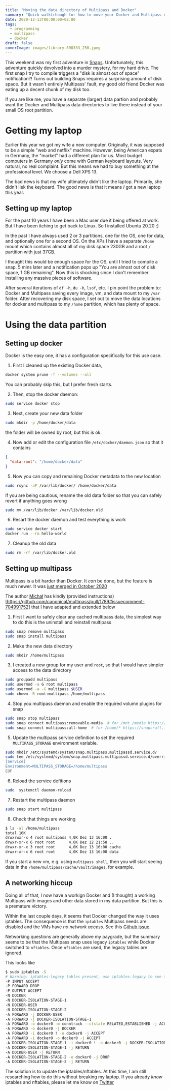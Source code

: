 ```yaml
---
title: "Moving the data directory of Multipass and Docker"
summary: "Quick walktrhough for how to move your Docker and Multipass data folders."
date: 2020-12-13T00:00:00+02:00
tags:
  - programming
  - multipass
  - docker
draft: false
coverImage: images/library-898333_250.jpeg
---
```


This weekend was my first adventure in [Snaps](https://snapcraft.io/). Unfortunately, this adventure quickly devolved into a murder mystery, for my hard drive. The first snap I try to compile triggers a "disk is almost out of space" notification?! Turns out building Snaps requires a surprising amount of disk space. But it wasn't entirely Multipass' fault, my good old friend Docker was eating up a decent chunk of my disk too.

<!--more-->

If you are like me, you have a separate (larger) data partion and probably want the Docker and Multipass data directories to live there instead of your small OS root partition.


# Getting my laptop
Earlier this year we got my wife a new computer. Originally, it was supposed to be a simple "web and netflix" machine. However, being American expats in Germany, the "market" had a different plan for us. Most budget computers in Germany _only_ come with German keyboard layouts. Very natural, no real complaint. But this means we had to buy something at the professional level. We choose a Dell XPS 13.

The bad news is that my wife ultimately didn't like the laptop. Primarily, she didn't liek the keyboard. The good news is that it means _I_ got a new laptop this year.

## Setting up my laptop
For the past 10 years I have been a Mac user due it being offered at work. But I have been itching to get back to Linux. So I installed Ubuntu 20.20 :)

In the past I have always used 2 or 3 partitions, one for the OS, one for data, and optionally one for a second OS. On the XPs I have a separate `/home` mount which contains almost all of my disk space 230GB and a root `/` partition with just 37GB.

I thought this would be enough space for the OS, until I tried to compile a snap. 5 mins later and a notification pops up "You are almost out of disk space, 1 GB remaining". Now this is shocking since I don't remember installing any massive pieces of software.

After several iterations of `df -h`, `du -h`, `lsof`, etc. I pin point the problem to: Docker and Multipass saving every image, vm, and data mount to my `/var` folder. After recovering my disk space, I set out to move the data locations for docker and multipass to my `/home` partition, which has plenty of space.

# Using the data partition

## Setting up docker
Docker is the easy one, it has a configuration specifically for this use case.

1. First I cleaned up the existing Docker data,

  ```sh
  docker system prune -f --volumes --all
  ```

  You can probably skip this, but I prefer fresh starts.

2. Then, stop the docker daemon:

  ```sh
  sudo service docker stop
  ```

3. Next, create your new data folder

  ```sh
  sudo mkdir -p /home/docker/data
  ```
  the folder will be owned by root, but this is ok.

4. Now add or edit the configuration file `/etc/docker/daemon.json` so that it contains

  ```json
  {
    "data-root": "/home/docker/data"
  }
  ```

5. Now you can copy and remaining Docker metadata to the new location

  ```sh
  sudo rsync -aP /var/lib/docker/ /home/docker/data
  ```

  If you are being cautious, rename the old data folder so that you can safely revert if anything goes wrong

  ```sh
  sudo mv /var/lib/docker /var/lib/docker.old
  ```

6. Resart the docker daemon and test everything is work

  ```sh
  sudo service docker start
  docker run --rm hello-world
  ```

7. Cleanup the old data

  ```sh
  sudo rm -rf /var/lib/docker.old
  ```

## Setting up multipass
Multipass is a bit harder than Docker. It _can_ be done, but the feature is much newer. It was [just merged in October 2020](https://github.com/canonical/multipass/pull/1789)

The author [Michał](https://github.com/Saviq) has kindly (provided instructions)[https://github.com/canonical/multipass/pull/1789#issuecomment-704991752] that I have adapted and extended below

1. First I want to safely clear any cached multipass data, the simplest way to do this is the uninstall and reinstall multipass

  ```sh
  sudo snap remove multipass
  sudo snap install multipass
  ```

2. Make the new data directory

  ```sh
  sudo mkdir /home/multipass
  ```

3. I created a new group for my user and `root`, so that I would have simpler access to the data directory

  ```sh
  sudo groupadd multipass
  sudo usermod -a G root multipass
  sudo usermod -a -G multipass $USER
  sudo chown -R root:multipass /home/multipass
  ```

4. Stop you multipass daemon and enable the required volumn plugins for snap

  ```sh
  sudo snap stop multipass
  sudo snap connect multipass:removable-media  # for /mnt /media https://snapcraft.io/docs/removable-media-interface
  sudo snap connect multipass:all-home  # for /home/* https://snapcraft.io/docs/home-interface
  ```

5. Update the multipass service definition to set the required `MULTIPASS_STORAGE` environment variable.

```sh
sudo mkdir /etc/systemd/system/snap.multipass.multipassd.service.d/
sudo tee /etc/systemd/system/snap.multipass.multipassd.service.d/override.conf <<EOF
[Service]
Environment=MULTIPASS_STORAGE=/home/multipass
EOF
```

6. Reload the service defitions

  ```sh
  sudo  systemctl daemon-reload
  ```

7. Restart the multipass daemon

  ```sh
  sudo snap start multipass
  ```

8. Check that things are working

  ```sh
  $ ls -al /home/multipass
  total 16K
  drwxrwxr-x 4 root multipass 4,0K Dez 13 16:00 .
  drwxr-xr-x 6 root root      4,0K Dez 12 21:58 ..
  drwxr-xr-x 3 root root      4,0K Dez 13 16:00 cache
  drwxr-xr-x 6 root root      4,0K Dez 13 16:00 data
  ```

  If you start a new vm, e.g. using `multipass shell`, then you will
  start seeing data in the `/home/multipass/cache/vault/images`, for example.


## A networking hiccup

Doing all of that, I now have a workign Docker and (I thought) a working Multipass with images and other data stored in my data partition. But this is a premature victory.

Within the last couple days, it seems that Docker changed the way it uses iptables. The consequence is that the `iptables` Multipass needs are disabled and the VMs have _no network access_.  See this [Github issue](https://github.com/canonical/multipass/issues/1866).

Networking questions are generally above my paygrade, but the summary seems to be that the Multipass snap uses legacy `iptables` while Docker switched to `nftables`. Once `nftables` are used, the legacy tables are ignored.

This looks like

```sh
$ sudo iptables -S
# Warning: iptables-legacy tables present, use iptables-legacy to see them
-P INPUT ACCEPT
-P FORWARD DROP
-P OUTPUT ACCEPT
-N DOCKER
-N DOCKER-ISOLATION-STAGE-1
-N DOCKER-USER
-N DOCKER-ISOLATION-STAGE-2
-A FORWARD -j DOCKER-USER
-A FORWARD -j DOCKER-ISOLATION-STAGE-1
-A FORWARD -o docker0 -m conntrack --ctstate RELATED,ESTABLISHED -j ACCEPT
-A FORWARD -o docker0 -j DOCKER
-A FORWARD -i docker0 ! -o docker0 -j ACCEPT
-A FORWARD -i docker0 -o docker0 -j ACCEPT
-A DOCKER-ISOLATION-STAGE-1 -i docker0 ! -o docker0 -j DOCKER-ISOLATION-STAGE-2
-A DOCKER-ISOLATION-STAGE-1 -j RETURN
-A DOCKER-USER -j RETURN
-A DOCKER-ISOLATION-STAGE-2 -o docker0 -j DROP
-A DOCKER-ISOLATION-STAGE-2 -j RETURN
```

The solution is to update the iptables/nftables. At this time, I am still researching how to do this without breaking my laptop.  If you already _know_ iptables and nftables, please let me know on [Twitter](https://twitter.com/TheAxeR)
